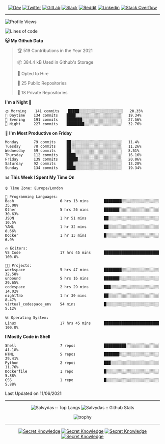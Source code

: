 <div align="center">
  
[![Dev](https://img.shields.io/badge/-DEV-222222?style=flat-square&logo=dev.to&logoColor=white&link=https://dev.to/sso/)](https://dev.to/sso/)
[![Twitter](https://img.shields.io/badge/-Twitter-222222?style=flat-square&logo=twitter&logoColor=white&link=https://twitter.com/digital_wizz/)](https://twitter.com/digital_wizz/)
[![GitLab](https://img.shields.io/badge/-GitLab-222222?style=flat-square&logo=GitLab&logoColor=white&link=https://gitlab.com/ss-o/)](https://gitlab.com/ss-o/)
[![Slack](https://img.shields.io/badge/-Slack-222222?style=flat-square&logo=Slack&logoColor=white&link=https://digital-teams.slack.com/)](https://digital-teams.slack.com/)
[![Reddit](https://img.shields.io/badge/-Reddit-222222?style=flat-square&logo=Reddit&logoColor=white&link=https://https://www.reddit.com/user/ss-o/)](https://www.reddit.com/user/ss-o/)
[![Linkedin](https://img.shields.io/badge/-LinkedIn-222222?style=flat-square&logo=Linkedin&logoColor=white&link=https://www.linkedin.com/in/digital-clouds/)](https://www.linkedin.com/in/digital-clouds/)
[![Stack Overflow](https://img.shields.io/badge/-Stack%20Overflow-222222?style=flat-square&logo=stack-overflow&logoColor=white&link=https://stackoverflow.com/users/13893752/salvydas-lukosius)](https://stackoverflow.com/users/13893752/salvydas-lukosius)

</div>

---

<!--START_SECTION:waka-->
![Profile Views](http://img.shields.io/badge/Profile%20Views-84-blue)

![Lines of code](https://img.shields.io/badge/From%20Hello%20World%20I%27ve%20Written-2.1%20million%20lines%20of%20code-blue)

**🐱 My Github Data** 

> 🏆 519 Contributions in the Year 2021
 > 
> 📦 384.4 kB Used in Github's Storage 
 > 
> 💼 Opted to Hire
 > 
> 📜 25 Public Repositories 
 > 
> 🔑 18 Private Repositories  
 > 
**I'm a Night 🦉** 

```text
🌞 Morning    141 commits    █████░░░░░░░░░░░░░░░░░░░░   20.35% 
🌆 Daytime    134 commits    ████░░░░░░░░░░░░░░░░░░░░░   19.34% 
🌃 Evening    191 commits    ███████░░░░░░░░░░░░░░░░░░   27.56% 
🌙 Night      227 commits    ████████░░░░░░░░░░░░░░░░░   32.76%

```
📅 **I'm Most Productive on Friday** 

```text
Monday       79 commits     ██░░░░░░░░░░░░░░░░░░░░░░░   11.4% 
Tuesday      78 commits     ██░░░░░░░░░░░░░░░░░░░░░░░   11.26% 
Wednesday    59 commits     ██░░░░░░░░░░░░░░░░░░░░░░░   8.51% 
Thursday     112 commits    ████░░░░░░░░░░░░░░░░░░░░░   16.16% 
Friday       139 commits    █████░░░░░░░░░░░░░░░░░░░░   20.06% 
Saturday     92 commits     ███░░░░░░░░░░░░░░░░░░░░░░   13.28% 
Sunday       134 commits    ████░░░░░░░░░░░░░░░░░░░░░   19.34%

```


📊 **This Week I Spent My Time On** 

```text
⌚︎ Time Zone: Europe/London

💬 Programming Languages: 
Bash                     6 hrs 13 mins       ████████░░░░░░░░░░░░░░░░░   35.08% 
Other                    5 hrs 26 mins       ███████░░░░░░░░░░░░░░░░░░   30.63% 
JSON                     1 hr 51 mins        ██░░░░░░░░░░░░░░░░░░░░░░░   10.5% 
YAML                     1 hr 32 mins        ██░░░░░░░░░░░░░░░░░░░░░░░   8.66% 
Docker                   1 hr 13 mins        █░░░░░░░░░░░░░░░░░░░░░░░░   6.9%

🔥 Editors: 
VS Code                  17 hrs 45 mins      █████████████████████████   100.0%

🐱‍💻 Projects: 
workspace                5 hrs 47 mins       ████████░░░░░░░░░░░░░░░░░   32.58% 
unbound                  5 hrs 16 mins       ███████░░░░░░░░░░░░░░░░░░   29.65% 
codespace                2 hrs 29 mins       ███░░░░░░░░░░░░░░░░░░░░░░   14.02% 
nightTab                 1 hr 30 mins        ██░░░░░░░░░░░░░░░░░░░░░░░   8.47% 
virtual_codespace_env    54 mins             █░░░░░░░░░░░░░░░░░░░░░░░░   5.12%

💻 Operating System: 
Linux                    17 hrs 45 mins      █████████████████████████   100.0%

```

**I Mostly Code in Shell** 

```text
Shell                    7 repos             ██████████░░░░░░░░░░░░░░░   41.18% 
HTML                     5 repos             ███████░░░░░░░░░░░░░░░░░░   29.41% 
Python                   2 repos             ███░░░░░░░░░░░░░░░░░░░░░░   11.76% 
Dockerfile               1 repo              █░░░░░░░░░░░░░░░░░░░░░░░░   5.88% 
CSS                      1 repo              █░░░░░░░░░░░░░░░░░░░░░░░░   5.88%

```



 Last Updated on 11/06/2021
<!--END_SECTION:waka-->

---

<div align=center>

![Salvydas :: Top Langs](https://github-readme-stats.vercel.app/api/top-langs/?username=ss-o&langs_count=8&card_width=300&theme=blue-green&layout=compact)
![Salvydas :: Github Stats](https://github-readme-stats.vercel.app/api?username=ss-o&theme=blue-green&layout=compact&no-frame=true)
 
![trophy](https://github-profile-trophy.vercel.app/?username=ss-o&theme=darkhub&rank=SSS,SS,S,AAA,AA,A,B,C&no-frame=true)

---


[![Secret Knowledge](https://github-readme-stats.vercel.app/api/pin/?username=github&repo=government.github.com&card_width=150&theme=blue-green&layout=compact)](https://github.com/github/government.github.com)
[![Secret Knowledge](https://github-readme-stats.vercel.app/api/pin/?username=ss-o&repo=the-book-of-secret-knowledge&card_width=150&theme=blue-green&layout=compact)](https://github.com/ss-o/the-book-of-secret-knowledge)
[![Secret Knowledge](https://github-readme-stats.vercel.app/api/pin/?username=digital-clouds&repo=awesome-machine-learning&card_width=150&theme=blue-green)](https://github.com/digital-clouds/awesome-machine-learning)
[![Secret Knowledge](https://github-readme-stats.vercel.app/api/pin/?username=security-io&repo=shodan-eye&card_width=150&theme=blue-green)](https://github.com/security-io/shodan-eye)

</div>
